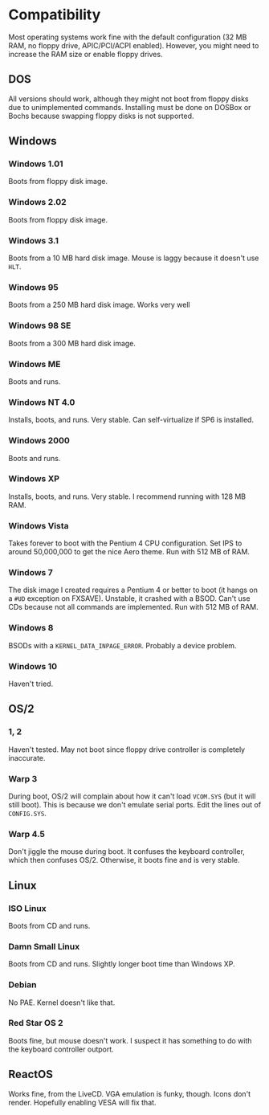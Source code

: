 # Compatibility

Most operating systems work fine with the default configuration (32 MB RAM, no floppy drive, APIC/PCI/ACPI enabled). However, you might need to increase the RAM size or enable floppy drives. 

## DOS
All versions should work, although they might not boot from floppy disks due to unimplemented commands. Installing must be done on DOSBox or Bochs because swapping floppy disks is not supported. 

## Windows

### Windows 1.01
Boots from floppy disk image.

### Windows 2.02
Boots from floppy disk image.

### Windows 3.1
Boots from a 10 MB hard disk image. Mouse is laggy because it doesn't use `HLT`. 

### Windows 95
Boots from a 250 MB hard disk image. Works very well

### Windows 98 SE
Boots from a 300 MB hard disk image.

### Windows ME
Boots and runs. 

### Windows NT 4.0
Installs, boots, and runs. Very stable. Can self-virtualize if SP6 is installed. 

### Windows 2000
Boots and runs. 

### Windows XP
Installs, boots, and runs. Very stable. I recommend running with 128 MB RAM. 

### Windows Vista
Takes forever to boot with the Pentium 4 CPU configuration. Set IPS to around 50,000,000 to get the nice Aero theme. Run with 512 MB of RAM. 

### Windows 7
The disk image I created requires a Pentium 4 or better to boot (it hangs on a `#UD` exception on FXSAVE). Unstable, it crashed with a BSOD. Can't use CDs because not all commands are implemented. Run with 512 MB of RAM. 

### Windows 8
BSODs with a `KERNEL_DATA_INPAGE_ERROR`. Probably a device problem. 

### Windows 10
Haven't tried.

## OS/2 

### 1, 2
Haven't tested. May not boot since floppy drive controller is completely inaccurate. 

### Warp 3
During boot, OS/2 will complain about how it can't load `VCOM.SYS` (but it will still boot). This is because we don't emulate serial ports. Edit the lines out of `CONFIG.SYS`.

### Warp 4.5
Don't jiggle the mouse during boot. It confuses the keyboard controller, which then confuses OS/2. Otherwise, it boots fine and is very stable. 

## Linux

### ISO Linux
Boots from CD and runs. 

### Damn Small Linux
Boots from CD and runs. Slightly longer boot time than Windows XP. 

### Debian
No PAE. Kernel doesn't like that. 

### Red Star OS 2
Boots fine, but mouse doesn't work. I suspect it has something to do with the keyboard controller outport. 

## ReactOS
Works fine, from the LiveCD. VGA emulation is funky, though. Icons don't render. Hopefully enabling VESA will fix that. 
